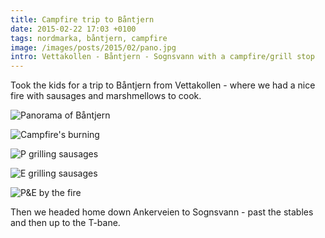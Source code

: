 ```yaml
---
title: Campfire trip to Båntjern
date: 2015-02-22 17:03 +0100
tags: nordmarka, båntjern, campfire
image: /images/posts/2015/02/pano.jpg
intro: Vettakollen - Båntjern - Sognsvann with a campfire/grill stop
---
```


Took the kids for a trip to Båntjern from Vettakollen - where we had a nice fire with sausages and marshmellows to cook.

![Panorama of Båntjern](/images/posts/2015/02/pano.jpg)

![Campfire's burning](/images/posts/2015/02/fire.jpg)

![P grilling sausages](/images/posts/2015/02/p_grill.jpg)

![E grilling sausages](/images/posts/2015/02/e_grill.jpg)

![P&E by the fire](/images/posts/2015/02/p_and_e.jpg)

Then we headed home down Ankerveien to Sognsvann - past the stables and then up to the T-bane.
